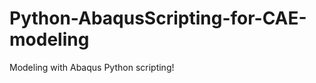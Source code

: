 Python-AbaqusScripting-for-CAE-modeling
=================================
Modeling with Abaqus Python scripting!

